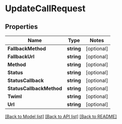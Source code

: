 # UpdateCallRequest

## Properties
Name | Type | Notes
------------ | ------------- | -------------
**FallbackMethod** | **string** | [optional] 
**FallbackUrl** | **string** | [optional] 
**Method** | **string** | [optional] 
**Status** | **string** | [optional] 
**StatusCallback** | **string** | [optional] 
**StatusCallbackMethod** | **string** | [optional] 
**Twiml** | **string** | [optional] 
**Url** | **string** | [optional] 

[[Back to Model list]](../README.md#documentation-for-models) [[Back to API list]](../README.md#documentation-for-api-endpoints) [[Back to README]](../README.md)


